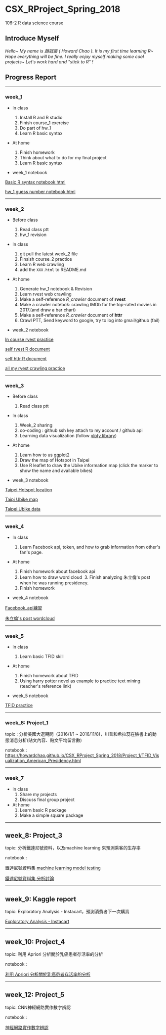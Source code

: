 # CSX_RProject_Spring_2018
106-2 R data science course

## Introduce Myself
*Hello~ My name is 趙冠豪 ( Howard Chao ).
It is my first time learning R~ Hope everything will be fine.
I really enjoy myself making some cool projects~
Let's work hard and "stick to R" !*

## Progress Report
---
### week_1

* In class
  1. Install R and R studio
  2. Finish course_1 exercise
  3. Do part of hw_1
  4. Learn R basic syntax
  
* At home
  1. Finish homework
  2. Think about what to do for my final project
  3. Learn R basic syntax
  
* week_1 notebook

[Basic R syntax notebook html](https://howardchao.github.io/CSX_RProject_Spring_2018/week_1/self_practice_1/Basic_practice.html)

[hw_1 guess number notebook html](https://howardchao.github.io/CSX_RProject_Spring_2018/week_1/hw_1/guess_number_R_notebook.html) 

---
  
### week_2
* Before class
  1. Read class ptt
  2. hw_1 revision

* In class
  1. git pull the latest week_2 file
  2. Finsish course_2 practice
  3. Learn R web crawling
  4. add the `XXX.html` to README.md
 
* At home
  1. Generate hw_1 notebook & Revision
  2. Learn rvest web crawling
  3. Make a self-reference *R_crawler* document of **rvest**
  4. Make a crawler notebok: crawling IMDb for the top-rated movies in 2017.(and draw a bar chart)
  5. Make a self-reference *R_crawler* document of **httr**
  6. Crawl PTT, Send keyword to google, try to log into gmail/github (fail)
  
* week_2 notebook

[In course rvest practice](https://howardchao.github.io/CSX_RProject_Spring_2018/week_2/task_2_self_practice/R_practice_crawler.html)

[self rvest R document](https://howardchao.github.io/CSX_RProject_Spring_2018/week_2/task_2_self_practice/R_crawler_rvest_document.html)

[self httr R document](https://howardchao.github.io/CSX_RProject_Spring_2018/week_2/task_2_self_practice/R_crawler_httr_document.html)

[all my rvest crawling practice](https://howardchao.github.io/CSX_RProject_Spring_2018/week_2/task_2_self_practice/R_crawler_rvest_practice.html)

  
  ---
  
### week_3
* Before class
  1. Read class ptt
  
* In class
  1. Week_2 sharing 
  2. co-coding : github ssh key attach to my account / github api
  3. Learning data visualization (follow [ploty library](https://plot.ly/ggplot2/#basic-charts))

* At home
  1. Learn how to us ggplot2
  2. Draw the map of Hotspot in Taipei
  3. Use R leaflet to draw the Ubike information map (click the marker to show the name and available bikes)
  
* week_3 notebook

[Taipei Hotspot location](https://howardchao.github.io/CSX_RProject_Spring_2018/week_3/task_3/Taipei_Hotspot_location/Taipei_Hotspot_location.html)

[Taipi Ubike map](https://howardchao.github.io/CSX_RProject_Spring_2018/week_3/task_3/NewTaipeiCity_Ubike/Ubike.html)

[Taipei Ubike data](https://howardchao.github.io/CSX_RProject_Spring_2018/week_3/task_3/NewTaipeiCity_Ubike/Ubike_NewTaipei_City.html)

  ---
  
### week_4
* In class
  1. Learn Facebook api, token, and how to grab information from other's fan's page.
 
* At home
  1. Finish homework about facebook api
  2. Learn how to draw word cloud
  3. Finish analyzing 朱立倫's post when he was running presidency.
  4. Finish homework
  
* week_4 notebook

[Facebook_api練習](https://howardchao.github.io/CSX_RProject_Spring_2018/week_4/task_4/Facebook_api_practice.html)

[朱立倫's post wordcloud](https://howardchao.github.io/CSX_RProject_Spring_2018/week_4/task_4/wordCloud_%E6%9C%B1%E7%AB%8B%E5%80%AB.html)

---
### week_5
* In class
  1. Learn basic TFID skill
  
* At home
  1. Finish homework about TFID
  2. Using harry potter novel as example to practice text mining (teacher's reference link)
  
* week_5 notebook

[TFID practice](https://howardchao.github.io/CSX_RProject_Spring_2018/week_5/task_5/TFID.html)

---
### week_6: Project_1
topic : 分析美國大選期間（2016/1/1 ~ 2016/11/8)，川普和希拉蕊在臉書上的動態消息分析(貼文內容、貼文平均留言數)

notebook : https://howardchao.github.io/CSX_RProject_Spring_2018/Project_1/TFID_Visualization_American_Presidency.html

---
### week_7
* In class
  1. Share my projects
  2. Discuss final group project
  
* At home
  1. Learn basic R package
  2. Make a simple square package
  
---
## week_8: Project_3
topic: 分析鐵達尼號資料，以及machine learning 來預測乘客的生存率

notebook : 

[鐵達尼號資料集 machine learning model testing](https://howardchao.github.io/CSX_RProject_Spring_2018/Project_3/Project%203%20Titanic%20dataset.html)

[鐵達尼號資料集 分析討論](https://howardchao.github.io/CSX_RProject_Spring_2018/Project_3/titanic_dataset_discussion.html)

---
## week_9: Kaggle report
topic: Exploratory Analysis - Instacart，預測消費者下一次購賣

[Exploratory Analysis - Instacart](https://docs.google.com/presentation/d/1yjv9bYM6HRClmiYHE1IvsMdloQwG3xxOAzeVnFD3fQY/edit#slide=id.p)

---
## week_10: Project_4 
topic: 利用 Apriori 分析關於乳癌患者存活率的分析

notebook : 

[利用 Apriori 分析關於乳癌患者存活率的分析](https://howardchao.github.io/CSX_RProject_Spring_2018/Project_4/project_4.html)

---
## week_12: Project_5
topic: CNN神經網路實作數字辨認

notebook : 

[神經網路實作數字辨認](https://howardchao.github.io/CSX_RProject_Spring_2018/Project_5/Neural_netwok_number_dectector.html)
